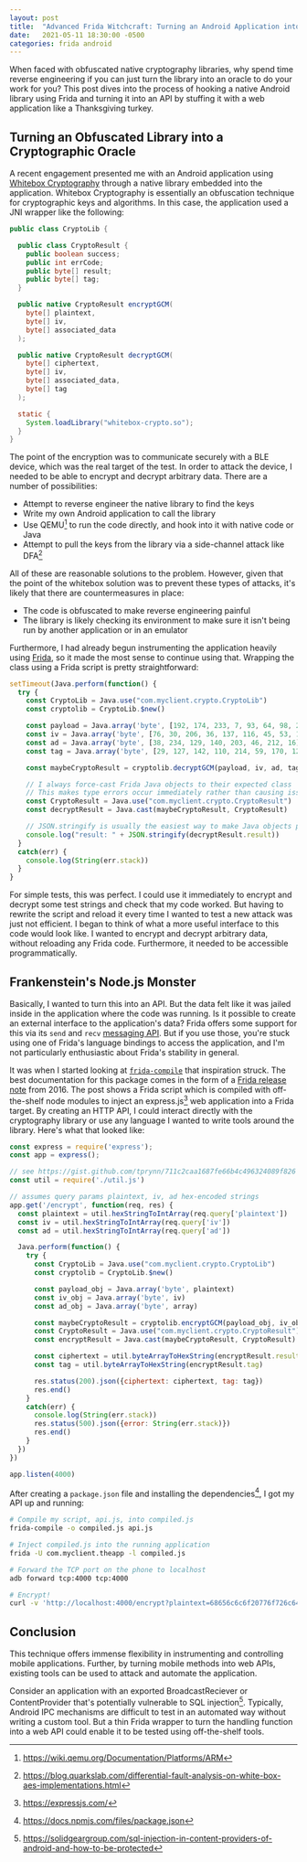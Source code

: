 ```yaml
---
layout: post
title:  "Advanced Frida Witchcraft: Turning an Android Application into a Voodoo Doll"
date:   2021-05-11 18:30:00 -0500
categories: frida android
---
```


When faced with obfuscated native cryptography libraries, why spend time
reverse engineering if you can just turn the library into an oracle to do your
work for you? This post dives into the process of hooking a native Android
library using Frida and turning it into an API by stuffing it with a web application
like a Thanksgiving turkey.

## Turning an Obfuscated Library into a Cryptographic Oracle

A recent engagement presented me with an Android application using
[Whitebox Cryptography](https://crypto.stackexchange.com/a/392) through a native
library embedded into the application. Whitebox Cryptography is essentially an
obfuscation technique for cryptographic keys and algorithms. In this case, the
application used a JNI wrapper like the following:

~~~java
public class CryptoLib {

  public class CryptoResult {
    public boolean success;
    public int errCode;
    public byte[] result;
    public byte[] tag;
  }

  public native CryptoResult encryptGCM(
    byte[] plaintext,
    byte[] iv,
    byte[] associated_data
  );

  public native CryptoResult decryptGCM(
    byte[] ciphertext,
    byte[] iv,
    byte[] associated_data,
    byte[] tag
  );

  static {
    System.loadLibrary("whitebox-crypto.so");
  }
}
~~~

The point of the encryption was to communicate securely with a BLE device, which
was the real target of the test. In order to attack the device, I needed to be
able to encrypt and decrypt arbitrary data. There are a number of possibilities:

* Attempt to reverse engineer the native library to find the keys
* Write my own Android application to call the library
* Use QEMU[^qemu] to run the code directly, and hook into it with native code or Java
* Attempt to pull the keys from the library via a side-channel attack like DFA[^dfa]

[^qemu]: <https://wiki.qemu.org/Documentation/Platforms/ARM>
[^dfa]: <https://blog.quarkslab.com/differential-fault-analysis-on-white-box-aes-implementations.html>

All of these are reasonable solutions to the problem. However, given that the
point of the whitebox solution was to prevent these types of attacks, it's likely
that there are countermeasures in place:

* The code is obfuscated to make reverse engineering painful
* The library is likely checking its environment to make sure it isn't being run
  by another application or in an emulator

Furthermore, I had already begun instrumenting the application heavily using
[Frida](https://www.frida.re/), so it made the most sense to continue using
that. Wrapping the class using a Frida script is pretty straightforward:

~~~js
setTimeout(Java.perform(function() {
  try {
    const CryptoLib = Java.use("com.myclient.crypto.CryptoLib")
    const cryptolib = CryptoLib.$new()

    const payload = Java.array('byte', [192, 174, 233, 7, 93, 64, 98, 244, ...])
    const iv = Java.array('byte', [76, 30, 206, 36, 137, 116, 45, 53, 117, 15, 189, 227])
    const ad = Java.array('byte', [38, 234, 129, 140, 203, 46, 212, 16])
    const tag = Java.array('byte', [29, 127, 142, 110, 214, 59, 170, 120])

    const maybeCryptoResult = cryptolib.decryptGCM(payload, iv, ad, tag)

    // I always force-cast Frida Java objects to their expected class
    // This makes type errors occur immediately rather than causing issues later
    const CryptoResult = Java.use("com.myclient.crypto.CryptoResult")
    const decryptResult = Java.cast(maybeCryptoResult, CryptoResult)

    // JSON.stringify is usually the easiest way to make Java objects printable
    console.log("result: " + JSON.stringify(decryptResult.result))
  }
  catch(err) {
    console.log(String(err.stack))
  }
}
~~~

For simple tests, this was perfect. I could use it immediately to encrypt and
decrypt some test strings and check that my code worked. But having to rewrite
the script and reload it every time I wanted to test a new attack was just not
efficient. I began to think of what a more useful interface to this code would
look like. I wanted to encrypt and decrypt arbitrary data, without reloading
any Frida code. Furthermore, it needed to be accessible programmatically.

## Frankenstein's Node.js Monster

Basically, I wanted to turn this into an API. But the data felt like it was
jailed inside in the application where the code was running. Is it possible
to create an external interface to the application's data? Frida offers some
support for this via its `send` and `recv` [messaging API](https://www.frida.re/docs/messages/).
But if you use those, you're stuck using one of Frida's language bindings to
access the application, and I'm not particularly enthusiastic about Frida's
stability in general.

It was when I started looking at [`frida-compile`](https://github.com/frida/frida-compile)
that inspiration struck. The best documentation for this package comes in the
form of a [Frida release note](https://www.frida.re/news/2016/10/25/frida-8-1-released/)
from 2016. The post shows a Frida script which is compiled with off-the-shelf
node modules to inject an express.js[^express] web application into a Frida target. By
creating an HTTP API, I could interact directly with the cryptography library
or use any language I wanted to write tools around the library. Here's what that
looked like:

[^express]: <https://expressjs.com/>

~~~js
const express = require('express');
const app = express();

// see https://gist.github.com/tprynn/711c2caa1687fe66b4c496324089f826
const util = require('./util.js')

// assumes query params plaintext, iv, ad hex-encoded strings
app.get('/encrypt', function(req, res) {
  const plaintext = util.hexStringToIntArray(req.query['plaintext'])
  const iv = util.hexStringToIntArray(req.query['iv'])
  const ad = util.hexStringToIntArray(req.query['ad'])

  Java.perform(function() {
    try {
      const CryptoLib = Java.use("com.myclient.crypto.CryptoLib")
      const cryptolib = CryptoLib.$new()

      const payload_obj = Java.array('byte', plaintext)
      const iv_obj = Java.array('byte', iv)
      const ad_obj = Java.array('byte', array)

      const maybeCryptoResult = cryptolib.encryptGCM(payload_obj, iv_obj, ad_obj)
      const CryptoResult = Java.use("com.myclient.crypto.CryptoResult")
      const encryptResult = Java.cast(maybeCryptoResult, CryptoResult)

      const ciphertext = util.byteArrayToHexString(encryptResult.result)
      const tag = util.byteArrayToHexString(encryptResult.tag)

      res.status(200).json({ciphertext: ciphertext, tag: tag})
      res.end()
    }
    catch(err) {
      console.log(String(err.stack))
      res.status(500).json({error: String(err.stack)})
      res.end()
    }
  })
})

app.listen(4000)
~~~

After creating a `package.json` file and installing the dependencies[^npm], I
got my API up and running:

[^npm]: <https://docs.npmjs.com/files/package.json>

~~~bash
# Compile my script, api.js, into compiled.js
frida-compile -o compiled.js api.js

# Inject compiled.js into the running application
frida -U com.myclient.theapp -l compiled.js

# Forward the TCP port on the phone to localhost
adb forward tcp:4000 tcp:4000

# Encrypt!
curl -v 'http://localhost:4000/encrypt?plaintext=68656c6c6f20776f726c64&iv=80e82358f17342a21822d850&ad=1822d850'
~~~

## Conclusion

This technique offers immense flexibility in instrumenting and controlling mobile
applications. Further, by turning mobile methods into web APIs, existing tools
can be used to attack and automate the application.

Consider an application with an exported BroadcastReciever or ContentProvider
that's potentially vulnerable to SQL injection[^sqli]. Typically, Android IPC
mechanisms are difficult to test in an automated way without writing a custom tool.
But a thin Frida wrapper to turn the handling function into a web API could enable
it to be tested using off-the-shelf tools.

[^sqli]: <https://solidgeargroup.com/sql-injection-in-content-providers-of-android-and-how-to-be-protected>

